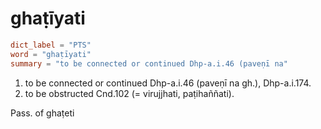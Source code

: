 # ghaṭīyati

``` toml
dict_label = "PTS"
word = "ghaṭīyati"
summary = "to be connected or continued Dhp-a.i.46 (paveṇī na"
```

1. to be connected or continued Dhp\-a.i.46 (paveṇī na gh.), Dhp\-a.i.174.
2. to be obstructed Cnd.102 (= virujjhati, paṭihaññati).

Pass. of ghaṭeti

